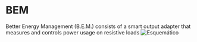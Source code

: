 # BEM
Better Energy Management (B.E.M.) consists of a smart output adapter that measures and controls power usage on resistive loads
![Esquemático](https://github.com/user-attachments/assets/a473061a-dcb3-4adb-9a37-0e77a7a7df4c)
